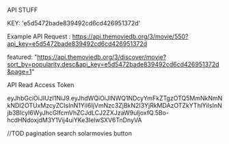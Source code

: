 API STUFF

KEY: 'e5d5472bade839492cd6cd426951372d'

Example API Request : https://api.themoviedb.org/3/movie/550?api_key=e5d5472bade839492cd6cd426951372d

featured: "https://api.themoviedb.org/3/discover/movie?sort_by=popularity.desc&api_key=e5d5472bade839492cd6cd426951372d&page=1"

API Read Access Token

eyJhbGciOiJIUzI1NiJ9.eyJhdWQiOiJlNWQ1NDcyYmFkZTgzOTQ5MmNkNmNkNDI2OTUxMzcyZCIsInN1YiI6IjVmNzc3ZjBkN2I3YjRkMDAzOTZkYThlYiIsInNjb3BlcyI6WyJhcGlfcmVhZCJdLCJ2ZXJzaW9uIjoxfQ.5Bo-hcdHNdoxjdM3Y1Vij4uiYKe3IelwSXV6TnDnyVA

//TOD
pagination
search solarmovies button